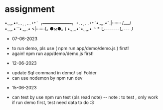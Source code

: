 # assignment
•.,¸,.•*`•.,¸¸,.•*¯ ╭━━━━━━━━━━━━━╮
•.,¸,.•*¯`•.,¸,.•*¯.|::::::: /\___/\
•.,¸,.•*¯`•.,¸,.•* <|:::::::(｡ ●ω●｡ )
•.,¸,.•¯•.,¸,.•╰ *  し-------し---Ｊ
+ 07-06-2023
- to run demo, pls use ( npm run app/demo/demo.js ) first!
- again! npm run app/demo/demo.js first!
+ 12-06-2023
- update Sql command in demo/ sql Folder
- can use nodemon by npm run dev
+ 15-06-2023
- can test by use npm run test (pls read note)
-- note : to test , only work if run demo first, test need data to do :3


